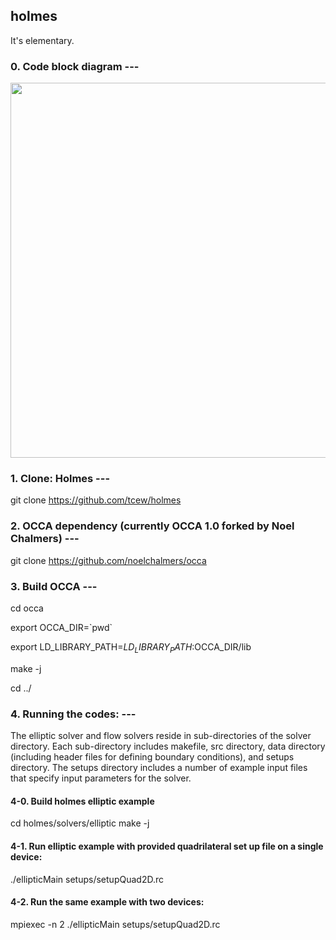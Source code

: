 ## holmes
It's elementary.

### 0. Code block diagram ---
<img src="http://www.math.vt.edu/people/tcew/libParanumalDiagramLocal-crop-V2.png" width="600" >

### 1. Clone: Holmes ---
git clone https://github.com/tcew/holmes

### 2. OCCA dependency (currently OCCA 1.0 forked by Noel Chalmers) ---
git clone https://github.com/noelchalmers/occa

### 3. Build OCCA ---
cd occa

export OCCA_DIR=\`pwd\`

export LD_LIBRARY_PATH=$LD_LIBRARY_PATH:$OCCA_DIR/lib

make -j

cd ../

### 4. Running the codes: ---

The elliptic solver and flow solvers reside in sub-directories of the solver directory. Each sub-directory includes makefile, src directory, data directory (including header files for defining boundary conditions), and setups directory. The setups directory includes a number of example input files that specify input parameters for the solver.

#### 4-0. Build holmes elliptic example
cd holmes/solvers/elliptic
make -j

#### 4-1. Run elliptic example with provided quadrilateral set up file on a single device:
./ellipticMain setups/setupQuad2D.rc

#### 4-2. Run the same example with two devices:
mpiexec -n 2 ./ellipticMain setups/setupQuad2D.rc

